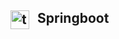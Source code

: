 ## Springboot <img align="left" alt="tailwind" title="taiwind" width="30px"  style="padding-right: 10px;" src="https://cdn.jsdelivr.net/gh/devicons/devicon@latest/icons/spring/spring-original.svg" />
          
